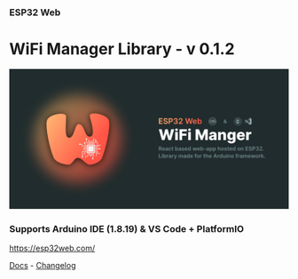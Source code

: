 ### ESP32 Web
# WiFi Manager Library - v 0.1.2

<img src="./github/Repository-Banner_General.png">

### Supports Arduino IDE (1.8.19) & VS Code + PlatformIO

https://esp32web.com/

[Docs](https://esp32web.com/docs) -
[Changelog](https://esp32web.com/changelog)
